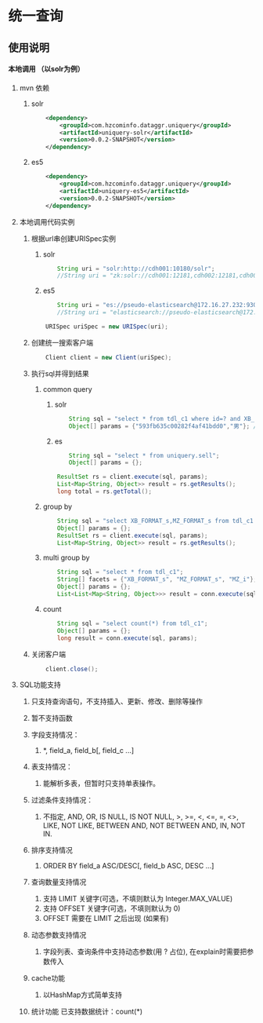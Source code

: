 # 统一查询
## 使用说明

#### 本地调用 （以solr为例）
1. mvn 依赖
	1. solr
		~~~xml
			<dependency>
				<groupId>com.hzcominfo.dataggr.uniquery</groupId>
				<artifactId>uniquery-solr</artifactId>
				<version>0.0.2-SNAPSHOT</version>
			</dependency>
		~~~
	
	1. es5
		~~~xml
			<dependency>
				<groupId>com.hzcominfo.dataggr.uniquery</groupId>
				<artifactId>uniquery-es5</artifactId>
				<version>0.0.2-SNAPSHOT</version>
			</dependency>
		~~~

1. 本地调用代码实例
	1. 根据url串创建URISpec实例
		1. solr
			~~~java
				String uri = "solr:http://cdh001:10180/solr";
				//String uri = "zk:solr://cdh001:12181,cdh002:12181,cdh003:12181";
			~~~
		1. es5 
			~~~java
				String uri = "es://pseudo-elasticsearch@172.16.27.232:9300";
				//String uri = "elasticsearch://pseudo-elasticsearch@172.16.27.232:9300";
			~~~
		~~~java
			URISpec uriSpec = new URISpec(uri);
		~~~
		
	1. 创建统一搜索客户端
		~~~java
			Client client = new Client(uriSpec);
		~~~
		
	1. 执行sql并得到结果
		1. common query
			1. solr 
				~~~java
					String sql = "select * from tdl_c1 where id=? and XB_FORMAT_s=?";
					Object[] params = {"593fb635c00282f4af41bdd0","男"}; //动态参数
				~~~
			
			1. es
				~~~java
					String sql = "select * from uniquery.sell";
					Object[] params = {};
				~~~
			~~~java
				ResultSet rs = client.execute(sql, params);	
				List<Map<String, Object>> result = rs.getResults();
				long total = rs.getTotal();			
			~~~
		
		1. group by 
			~~~java
				String sql = "select XB_FORMAT_s,MZ_FORMAT_s from tdl_c1 group by XB_FORMAT_s,MZ_FORMAT_s";
				Object[] params = {};
				ResultSet rs = client.execute(sql, params);
				List<Map<String, Object>> result = rs.getResults();			
			~~~
			
		1. multi group by
			~~~java
				String sql = "select * from tdl_c1";
				String[] facets = {"XB_FORMAT_s", "MZ_FORMAT_s", "MZ_i"}; //facet字段 一个数组元素可包含多个facet字段,用  , 隔开
				Object[] params = {};
				List<List<Map<String, Object>>> result = conn.execute(sql, facets, params);	
			~~~
		
		1. count
			~~~java
				String sql = "select count(*) from tdl_c1";
				Object[] params = {};
				long result = conn.execute(sql, params);
			~~~
	
	1. 关闭客户端
		~~~java
			client.close();
		~~~
		
1. SQL功能支持
	1. 只支持查询语句，不支持插入、更新、修改、删除等操作
	
	2. 暂不支持函数
	
	3. 字段支持情况：
	    1. *, field_a, field_b[, field_c ...]
	    
	4. 表支持情况：
	    1. 能解析多表，但暂时只支持单表操作。
	    
	5. 过滤条件支持情况：
	    1. 不指定, AND, OR, IS NULL, IS NOT NULL, >, >=, <, <=, =, <>, LIKE, NOT LIKE, BETWEEN AND, NOT BETWEEN AND, IN, NOT IN.
	    
	6. 排序支持情况
	    1. ORDER BY field_a ASC/DESC[, field_b ASC, DESC ...]
	    
	7. 查询数量支持情况
	    1. 支持 LIMIT 关键字(可选，不填则默认为 Integer.MAX_VALUE)
	    2. 支持 OFFSET 关键字(可选，不填则默认为 0)
	    3. OFFSET 需要在 LIMIT 之后出现 (如果有)
	
	8. 动态参数支持情况
	    1. 字段列表、查询条件中支持动态参数(用 ? 占位), 在explain时需要把参数传入
	
	9. cache功能
	    1. 以HashMap方式简单支持 
	    
	1. 统计功能	
		已支持数据统计：count(*)
